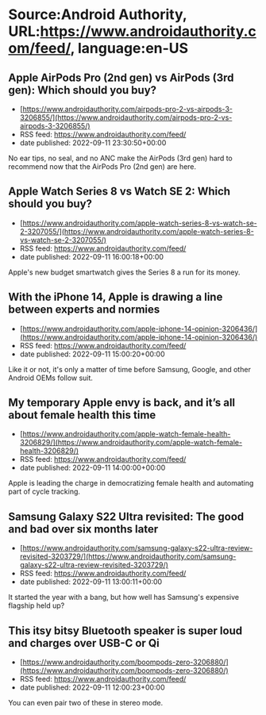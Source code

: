 # Source:Android Authority, URL:https://www.androidauthority.com/feed/, language:en-US

## Apple AirPods Pro (2nd gen) vs AirPods (3rd gen): Which should you buy?
 - [https://www.androidauthority.com/airpods-pro-2-vs-airpods-3-3206855/](https://www.androidauthority.com/airpods-pro-2-vs-airpods-3-3206855/)
 - RSS feed: https://www.androidauthority.com/feed/
 - date published: 2022-09-11 23:30:50+00:00

No ear tips, no seal, and no ANC make the AirPods (3rd gen) hard to recommend now that the AirPods Pro (2nd gen) are here.

## Apple Watch Series 8 vs Watch SE 2: Which should you buy?
 - [https://www.androidauthority.com/apple-watch-series-8-vs-watch-se-2-3207055/](https://www.androidauthority.com/apple-watch-series-8-vs-watch-se-2-3207055/)
 - RSS feed: https://www.androidauthority.com/feed/
 - date published: 2022-09-11 16:00:18+00:00

Apple's new budget smartwatch gives the Series 8 a run for its money.

## With the iPhone 14, Apple is drawing a line between experts and normies
 - [https://www.androidauthority.com/apple-iphone-14-opinion-3206436/](https://www.androidauthority.com/apple-iphone-14-opinion-3206436/)
 - RSS feed: https://www.androidauthority.com/feed/
 - date published: 2022-09-11 15:00:20+00:00

Like it or not, it's only a matter of time before Samsung, Google, and other Android OEMs follow suit.

## My temporary Apple envy is back, and it’s all about female health this time
 - [https://www.androidauthority.com/apple-watch-female-health-3206829/](https://www.androidauthority.com/apple-watch-female-health-3206829/)
 - RSS feed: https://www.androidauthority.com/feed/
 - date published: 2022-09-11 14:00:00+00:00

Apple is leading the charge in democratizing female health and automating part of cycle tracking.

## Samsung Galaxy S22 Ultra revisited: The good and bad over six months later
 - [https://www.androidauthority.com/samsung-galaxy-s22-ultra-review-revisited-3203729/](https://www.androidauthority.com/samsung-galaxy-s22-ultra-review-revisited-3203729/)
 - RSS feed: https://www.androidauthority.com/feed/
 - date published: 2022-09-11 13:00:11+00:00

It started the year with a bang, but how well has Samsung's expensive flagship held up?

## This itsy bitsy Bluetooth speaker is super loud and charges over USB-C or Qi
 - [https://www.androidauthority.com/boompods-zero-3206880/](https://www.androidauthority.com/boompods-zero-3206880/)
 - RSS feed: https://www.androidauthority.com/feed/
 - date published: 2022-09-11 12:00:23+00:00

You can even pair two of these in stereo mode.

